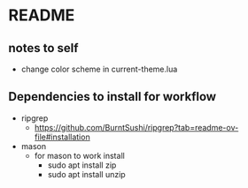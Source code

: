 # README

## notes to self
- change color scheme in current-theme.lua

## Dependencies to install for workflow
- ripgrep
  - https://github.com/BurntSushi/ripgrep?tab=readme-ov-file#installation
- mason
  - for mason to work install
    - sudo apt install zip
    - sudo apt install unzip
